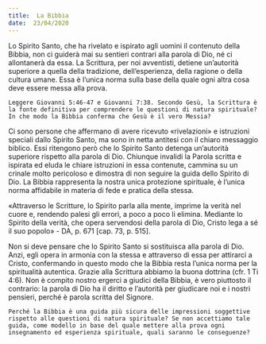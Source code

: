```yaml
---
title:  La Bibbia
date:  23/04/2020
---
```


Lo Spirito Santo, che ha rivelato e ispirato agli uomini il contenuto della Bibbia, non ci guiderà mai su sentieri contrari alla parola di Dio, né ci allontanerà da essa. La Scrittura, per noi avventisti, detiene un’autorità superiore a quella della tradizione, dell’esperienza, della ragione o della cultura umane. Essa è l’unica norma sulla base della quale ogni altra cosa deve essere messa alla prova.

`Leggere Giovanni 5:46-47 e Giovanni 7:38. Secondo Gesù, la Scrittura è la fonte definitiva per comprendere le questioni di natura spirituale? In che modo la Bibbia conferma che Gesù è il vero Messia?`

Ci sono persone che affermano di avere ricevuto «rivelazioni» e istruzioni speciali dallo Spirito Santo, ma sono in netta antitesi con il chiaro messaggio biblico. Essi ritengono però che lo Spirito Santo detenga un’autorità superiore rispetto alla parola di Dio. Chiunque invalidi la Parola scritta e ispirata ed eluda le chiare istruzioni in essa contenute, cammina su un crinale molto pericoloso e dimostra di non seguire la guida dello Spirito di Dio. La Bibbia rappresenta la nostra unica protezione spirituale, è l’unica norma affidabile in materia di fede e pratica della stessa.

«Attraverso le Scritture, lo Spirito parla alla mente, imprime la verità nel cuore e, rendendo palesi gli errori, a poco a poco li elimina. Mediante lo Spirito della verità, che opera servendosi della parola di Dio, Cristo lega a sé il suo popolo» - DA, p. 671 [cap. 73, p. 515].

Non si deve pensare che lo Spirito Santo si sostituisca alla parola di Dio. Anzi, egli opera in armonia con la stessa e attraverso di essa per attirarci a Cristo, confermando in questo modo che la Bibbia resta l’unica norma per la spiritualità autentica. Grazie alla Scrittura abbiamo la buona dottrina (cfr. 1 Ti 4:6). Non è compito nostro ergerci a giudici della Bibbia, è vero piuttosto il contrario: la parola di Dio ha il diritto e l’autorità per giudicare noi e i nostri pensieri, perché è parola scritta del Signore.

`Perché la Bibbia è una guida più sicura delle impressioni soggettive rispetto alle questioni di natura spirituale? Se non accettiamo tale guida, come modello in base del quale mettere alla prova ogni insegnamento ed esperienza spirituale, quali saranno le conseguenze?`
